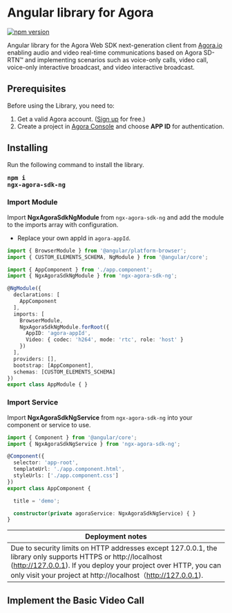 # Angular library for Agora 

[![npm version](https://badge.fury.io/js/ngx-agora-sdk-ng.svg)](https://badge.fury.io/js/ngx-agora-sdk-ng)

Angular library for the Agora Web SDK next-generation client from [Agora.io](https://www.agora.io/en/) enabling audio and video real-time communications based on Agora SD-RTN™ and implementing scenarios such as voice-only calls, video call, voice-only interactive broadcast, and video interactive broadcast. 

## Prerequisites
Before using the Library, you need to:

1. Get a valid Agora account. ([Sign up](https://sso.agora.io/en/signup?_ga=2.63500074.482805615.1577072824-849535803.1560925029) for free.)
2. Create a project in [Agora Console](https://console.agora.io/) and choose **APP ID** for authentication.

## Installing
Run the following command to install the library.
<strong><pre>npm i ngx-agora-sdk-ng </pre></strong>

### Import Module
Import **NgxAgoraSdkNgModule** from `ngx-agora-sdk-ng` and add the module to the imports array with configuration. 
* Replace your own appId in `agora-appId`.
```ts
import { BrowserModule } from '@angular/platform-browser';
import { CUSTOM_ELEMENTS_SCHEMA, NgModule } from '@angular/core';

import { AppComponent } from './app.component';
import { NgxAgoraSdkNgModule } from 'ngx-agora-sdk-ng';

@NgModule({
  declarations: [
    AppComponent
  ],
  imports: [
    BrowserModule,
    NgxAgoraSdkNgModule.forRoot({
      AppID: 'agora-appId',
      Video: { codec: 'h264', mode: 'rtc', role: 'host' }
    })
  ],
  providers: [],
  bootstrap: [AppComponent],
  schemas: [CUSTOM_ELEMENTS_SCHEMA]
})
export class AppModule { }

```

### Import Service
Import **NgxAgoraSdkNgService** from `ngx-agora-sdk-ng` into your component or service to use. 
```ts
import { Component } from '@angular/core';
import { NgxAgoraSdkNgService } from 'ngx-agora-sdk-ng';

@Component({
  selector: 'app-root',
  templateUrl: './app.component.html',
  styleUrls: ['./app.component.css']
})
export class AppComponent {

  title = 'demo';

  constructor(private agoraService: NgxAgoraSdkNgService) { }
}

```


Deployment notes | 
------------ | 
Due to security limits on HTTP addresses except 127.0.0.1, the library only supports HTTPS or http://localhost (http://127.0.0.1). If you deploy your project over HTTP, you can only visit your project at http://localhost（http://127.0.0.1). |

## Implement the Basic Video Call

